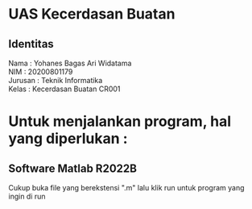 # UAS Kecerdasan Buatan

## Identitas


Nama : Yohanes Bagas Ari Widatama<br>
NIM : 20200801179 <br>
Jurusan : Teknik Informatika<br>
Kelas : Kecerdasan Buatan CR001<br>

# Untuk menjalankan program, hal yang diperlukan : 

## Software Matlab R2022B
Cukup buka file yang berekstensi ".m" lalu klik run untuk program yang ingin di run
